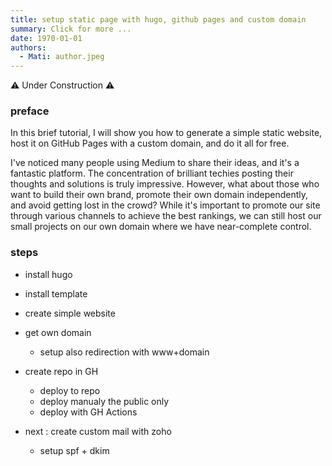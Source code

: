 ```yaml
---
title: setup static page with hugo, github pages and custom domain
summary: Click for more ...
date: 1970-01-01
authors:
  - Mati: author.jpeg
---
```


:warning: Under Construction :warning:

### preface

In this brief tutorial, I will show you how to generate a simple static website, host it on GitHub Pages with a custom domain, and do it all for free.

I've noticed many people using Medium to share their ideas, and it's a fantastic platform. The concentration of brilliant techies posting their thoughts and solutions is truly impressive. However, what about those who want to build their own brand, promote their own domain independently, and avoid getting lost in the crowd? While it's important to promote our site through various channels to achieve the best rankings, we can still host our small projects on our own domain where we have near-complete control.

### steps

- install hugo
- install template
- create simple website
- get own domain
  - setup also redirection with www+domain
- create repo in GH

  - deploy to repo
  - deploy manualy the public only
  - deploy with GH Actions

- next : create custom mail with zoho
  - setup spf + dkim
